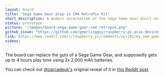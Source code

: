 ```yaml
---
layout: board
title: "Sega Game Gear drop-in CM4 RetroPie Kit"
short_description: A modern incarnation of the Sega Game Gear built on the CM4.
status: prototype
picture: "/images/board-sega-game-gear-cm4-retropie.png"
github_issue: "https://github.com/geerlingguy/raspberry-pi-pcie-devices/issues/191"
link: https://www.reddit.com/r/raspberry_pi/comments/oylc01/my_new_game_gear_dropin_kit_using_the_raspberry/
videos:
---
```

The board can replace the guts of a Sega Game Gear, and supposedly gets up to 4 hours play time using 2x 2,000 mAh batteries.

You can check out [@zarcadeuk's](https://www.reddit.com/user/zarcadeuk/) original reveal of it in [this Reddit post](https://www.reddit.com/r/raspberry_pi/comments/oylc01/my_new_game_gear_dropin_kit_using_the_raspberry/).
